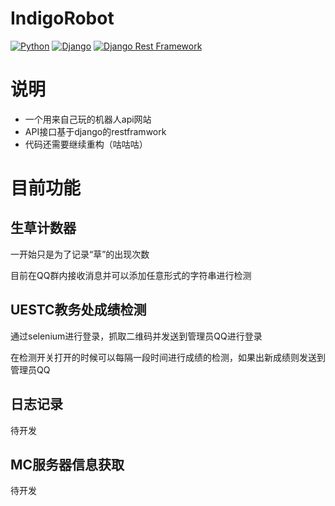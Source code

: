 # IndigoRobot

[![Python](https://img.shields.io/badge/python-3.6.2-blue.svg?style=flat-square)](https://www.python.org/downloads/release/python-362/)
[![Django](https://img.shields.io/badge/django-3.0.1-blue.svg?style=flat-square)](https://www.djangoproject.com/)
[![Django Rest Framework](https://img.shields.io/badge/django_rest_framework-3.11.0-blue.svg?style=flat-square)](http://www.django-rest-framework.org/)

# 说明
* 一个用来自己玩的机器人api网站
* API接口基于django的restframwork
* 代码还需要继续重构（咕咕咕）

# 目前功能

## 生草计数器

一开始只是为了记录“草”的出现次数

目前在QQ群内接收消息并可以添加任意形式的字符串进行检测

## UESTC教务处成绩检测

通过selenium进行登录，抓取二维码并发送到管理员QQ进行登录

在检测开关打开的时候可以每隔一段时间进行成绩的检测，如果出新成绩则发送到管理员QQ

## 日志记录

待开发

## MC服务器信息获取

待开发
